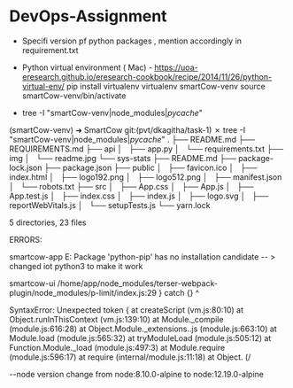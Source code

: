 # DevOps-Assignment

- Specifi version pf python packages , mention accordingly in requirement.txt
- Python virtual environment ( Mac) - https://uoa-eresearch.github.io/eresearch-cookbook/recipe/2014/11/26/python-virtual-env/
    pip install virtualenv
    virtualenv smartCow-venv
    source smartCow-venv/bin/activate


- tree  -I "smartCow-venv|node_modules|*pycache*"

(smartCow-venv) ➜  SmartCow git:(pvt/dkagitha/task-1) ✗ tree  -I "smartCow-venv|node_modules|*pycache*"
.
├── README.md
├── REQUIREMENTS.md
├── api
│   ├── app.py
│   └── requirements.txt
├── img
│   └── readme.jpg
└── sys-stats
    ├── README.md
    ├── package-lock.json
    ├── package.json
    ├── public
    │   ├── favicon.ico
    │   ├── index.html
    │   ├── logo192.png
    │   ├── logo512.png
    │   ├── manifest.json
    │   └── robots.txt
    ├── src
    │   ├── App.css
    │   ├── App.js
    │   ├── App.test.js
    │   ├── index.css
    │   ├── index.js
    │   ├── logo.svg
    │   ├── reportWebVitals.js
    │   └── setupTests.js
    └── yarn.lock

5 directories, 23 files



ERRORS:

smartcow-app
E: Package 'python-pip' has no installation candidate -- > changed iot python3 to make it work

smartcow-ui
/home/app/node_modules/terser-webpack-plugin/node_modules/p-limit/index.js:29
                } catch {}
                        ^

SyntaxError: Unexpected token {
    at createScript (vm.js:80:10)
    at Object.runInThisContext (vm.js:139:10)
    at Module._compile (module.js:616:28)
    at Object.Module._extensions..js (module.js:663:10)
    at Module.load (module.js:565:32)
    at tryModuleLoad (module.js:505:12)
    at Function.Module._load (module.js:497:3)
    at Module.require (module.js:596:17)
    at require (internal/module.js:11:18)
    at Object.<anonymous> (/

--node version change from node:8.10.0-alpine to node:12.19.0-alpine